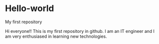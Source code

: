 # Hello-world
My first repository

Hi everyone!!
      This is my first repository in github.
      I am an IT engineer and I am very enthusiased in learning new technologies.
